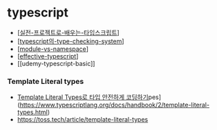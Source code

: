 # typescript

- [[실전-프로젝트로-배우는-타입스크립트]]
- [[typescript의-type-checking-system]]
- [[module-vs-namespace]]
- [[effective-typescript]]
- [[udemy-typescript-basic]]

### Template Literal types

- [Template Literal Types로 타입 안전하게 코딩하기](https://toss.tech/article/template-literal-types)pes](https://www.typescriptlang.org/docs/handbook/2/template-literal-types.html)
- https://toss.tech/article/template-literal-types

[//begin]: # "Autogenerated link references for markdown compatibility"
[실전-프로젝트로-배우는-타입스크립트]: docs/typescript/실전-프로젝트로-배우는-타입스크립트.md "실전 프로젝트로 배우는 타입스크립트"
[typescript의-type-checking-system]: typescript의-type-checking-system.md "typescript의 type checking system"
[module-vs-namespace]: module-vs-namespace.md "module-vs-namespace"
[effective-typescript]: docs/typescript/effective-typescript.md "effective typescript"
[//end]: # "Autogenerated link references"
